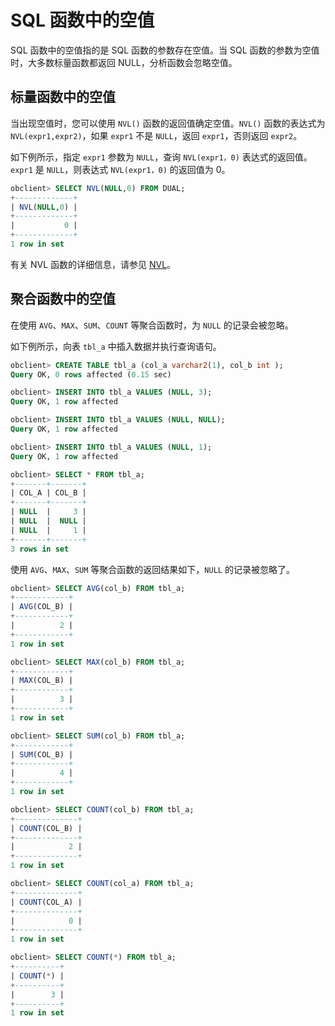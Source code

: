 # SQL 函数中的空值

SQL 函数中的空值指的是 SQL 函数的参数存在空值。当 SQL 函数的参数为空值时，大多数标量函数都返回 NULL，分析函数会忽略空值。

## 标量函数中的空值

当出现空值时，您可以使用 `NVL()` 函数的返回值确定空值。`NVL()` 函数的表达式为 `NVL(expr1,expr2)`，如果 `expr1` 不是 `NULL`，返回 `expr1`，否则返回 `expr2`。

如下例所示，指定 `expr1` 参数为 `NULL`，查询 `NVL(expr1，0)` 表达式的返回值。`expr1` 是 `NULL`，则表达式 `NVL(expr1，0)` 的返回值为 0。

```sql
obclient> SELECT NVL(NULL,0) FROM DUAL;
+-------------+
| NVL(NULL,0) |
+-------------+
|           0 |
+-------------+
1 row in set
```

有关 NVL 函数的详细信息，请参见 [NVL](../../5.functions-of-oracle-mode/2.single-row-functions-of-oracle-mode/8.null-value-related-function-of-oracle-mode/5.nvl-of-oracle-mode.md)。

## 聚合函数中的空值

在使用 `AVG`、`MAX`、`SUM`、`COUNT` 等聚合函数时，为 `NULL` 的记录会被忽略。

如下例所示，向表 `tbl_a` 中插入数据并执行查询语句。

```sql
obclient> CREATE TABLE tbl_a (col_a varchar2(1), col_b int );
Query OK, 0 rows affected (0.15 sec)

obclient> INSERT INTO tbl_a VALUES (NULL, 3);
Query OK, 1 row affected

obclient> INSERT INTO tbl_a VALUES (NULL, NULL);
Query OK, 1 row affected

obclient> INSERT INTO tbl_a VALUES (NULL, 1);
Query OK, 1 row affected

obclient> SELECT * FROM tbl_a;
+-------+-------+
| COL_A | COL_B |
+-------+-------+
| NULL  |     3 |
| NULL  |  NULL |
| NULL  |     1 |
+-------+-------+
3 rows in set
```

使用 `AVG`、`MAX`、`SUM` 等聚合函数的返回结果如下，`NULL` 的记录被忽略了。

```sql
obclient> SELECT AVG(col_b) FROM tbl_a;
+------------+
| AVG(COL_B) |
+------------+
|          2 |
+------------+
1 row in set

obclient> SELECT MAX(col_b) FROM tbl_a;
+------------+
| MAX(COL_B) |
+------------+
|          3 |
+------------+
1 row in set 

obclient> SELECT SUM(col_b) FROM tbl_a;
+------------+
| SUM(COL_B) |
+------------+
|          4 |
+------------+
1 row in set 

obclient> SELECT COUNT(col_b) FROM tbl_a;
+--------------+
| COUNT(COL_B) |
+--------------+
|            2 |
+--------------+
1 row in set

obclient> SELECT COUNT(col_a) FROM tbl_a;
+--------------+
| COUNT(COL_A) |
+--------------+
|            0 |
+--------------+
1 row in set 

obclient> SELECT COUNT(*) FROM tbl_a;
+----------+
| COUNT(*) |
+----------+
|        3 |
+----------+
1 row in set
```
